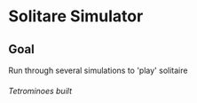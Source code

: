 # Solitare Simulator

## Goal
Run through several simulations to 'play' solitaire




###### Tetrominoes built